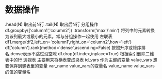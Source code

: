 # 数据操作
.head(N) 取出前N行
.tail(N) 取出后N行
分组操作 df.groupby(['column1','column2'])
.transform('max'/'min') 将列中的元素转换为该列最大或最小的元素，常与分组操作一起使用
左联表 df1.merge(df2,left_on='column1',right_on='column2',how='left')
df['column'].rank(method='dense',ascending=False) 按照升序或降序排名,dense表示不跳过没空隙
df.drop(df.index,inplace=True) 根据索引删除二维表中的行
透视表 主要用来将横表变成竖表
id_vars 作为主键的变量
value_vars 想要保存到竖表里的变量
var_name value_vars的变量名
value_name value_vars的值的变量名
